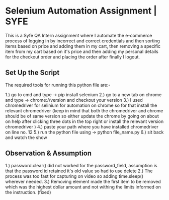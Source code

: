 # Selenium Automation Assignment | SYFE

This is a Syfe QA Intern assignment where I automate the e-commerce process of logging in 
by incorrect and correct credentials and then sorting items based on price and adding them 
in my cart, then removing a specific item from my cart based on it's price and then
adding my personal details for the checkout order and placing the order after finally
I logout.

## Set Up the Script
The required tools for running this python file are:-

1.) go to cmd and type -> pip install selenium
2.) go to a new tab on chrome and type -> chrome://version and checkout your version
3.) I used chromedriver for selinium for automation on chrome so for that install the relevant chromedriver 
    (keep in mind that both the chromedriver and chrome should be of same version so either update the chrome by going on about on help after clicking three dots in the top right
     or install the relevant version chromedriver )
4.) paste your path where you have installed chromedriver on line no. 12
5.) run the python file using -> python file_name.py
6.) sit back and watch the show 


## Observation & Assumption
1.) password.clear() did not worked for the password_field, assumption is that the password id retained it's old value
    so had to use delete
2.) The process was too fast for capturing on video so adding time.sleep() wherever needed.
3.) Removing element made the first item to be removed which was the highest dollar amount and not withing the limits informed on the instruction. (fixed)


